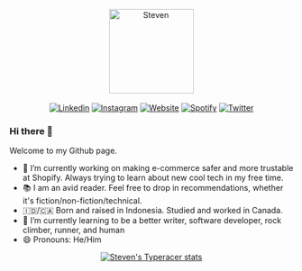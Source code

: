 <p align="center">
  <img width="150" src="https://github.com/steven-steven/Blog/blob/master/static/images/avatar_hello.png" alt="Steven" align="center">
  </br>
  </br>
  <a href="https://linkedin.com/in/steven-steven/"><img src="https://img.shields.io/badge/-steven-1f2041?style=for-the-badge&amp;logo=Linkedin&amp;logoColor=white&amp;link=https://linkedin.com/in/steven-steven/" alt="Linkedin"></a>
  <a href="https://www.instagram.com/s.tev.e.n/"><img src="https://img.shields.io/badge/-st.e.ven-4B3F72?style=for-the-badge&amp;logo=Instagram&amp;logoColor=white&amp;link=https://www.instagram.com/s.tev.e.n/" alt="Instagram"></a>
  <a href="https://stevenwhat.me/"><img src="https://img.shields.io/badge/-stevenwhat.me-FFC857?style=for-the-badge&amp;logo=GoogleChrome&amp;logoColor=black&amp;link=https://stevenwhat.me/" alt="Website"></a>
  <a href="https://open.spotify.com/user/stevensorryindo"><img src="https://img.shields.io/badge/-stevensorryindo-119DA4?style=for-the-badge&amp;logo=Spotify&amp;logoColor=white&amp;link=https://open.spotify.com/user/stevensorryindo" alt="Spotify"></a>
  <a href="https://twitter.com/stevensteven_29"><img src="https://img.shields.io/badge/-stevensteven_29-19647E?style=for-the-badge&amp;logo=Twitter&amp;logoColor=white&amp;link=https://twitter.com/stevensteven_29" alt="Twitter"></a>
</p>
  
### Hi there 👋

Welcome to my Github page.

- 🔭 I’m currently working on making e-commerce safer and more trustable at Shopify. Always trying to learn about new cool tech in my free time.
- 📚 I am an avid reader. Feel free to drop in recommendations, whether it's fiction/non-fiction/technical.
- 🇮🇩/🇨🇦 Born and raised in Indonesia. Studied and worked in Canada.
- 🌱 I’m currently learning to be a better writer, software developer, rock climber, runner, and human
- 😄 Pronouns: He/Him

<p align="center">
  <a href="https://github.com/steven-steven/typeracer-readme-stats">
    <img alt="Steven's Typeracer stats" align="center" src="https://typeracer-readme-stats.vercel.app/api?username=juninight29&hide=wpm&show_icons=true&theme=radical&border_color=FF5C39&custom_title=Steven's%20Typeracer%20Stats" />
  </a>
</p>

<!--
**steven-steven/steven-steven** is a ✨ _special_ ✨ repository because its `README.md` (this file) appears on your GitHub profile.

Here are some ideas to get you started:

- 🔭 I’m currently working on ...
- 🌱 I’m currently learning ...
- 👯 I’m looking to collaborate on ...
- 🤔 I’m looking for help with ...
- 💬 Ask me about ...
- 📫 How to reach me: ...
- 😄 Pronouns: ...
- ⚡ Fun fact: ...
-->
